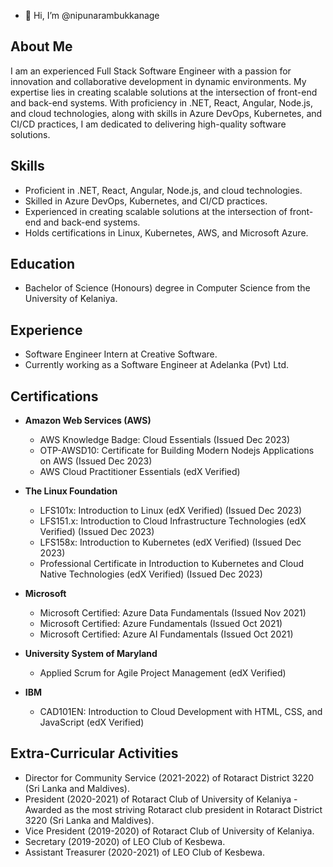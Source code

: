 - 👋 Hi, I’m @nipunarambukkanage

## About Me

I am an experienced Full Stack Software Engineer with a passion for innovation and collaborative development in dynamic environments. My expertise lies in creating scalable solutions at the intersection of front-end and back-end systems. With proficiency in .NET, React, Angular, Node.js, and cloud technologies, along with skills in Azure DevOps, Kubernetes, and CI/CD practices, I am dedicated to delivering high-quality software solutions.

## Skills

- Proficient in .NET, React, Angular, Node.js, and cloud technologies.
- Skilled in Azure DevOps, Kubernetes, and CI/CD practices.
- Experienced in creating scalable solutions at the intersection of front-end and back-end systems.
- Holds certifications in Linux, Kubernetes, AWS, and Microsoft Azure.

## Education

- Bachelor of Science (Honours) degree in Computer Science from the University of Kelaniya.

## Experience

- Software Engineer Intern at Creative Software.
- Currently working as a Software Engineer at Adelanka (Pvt) Ltd.

## Certifications

- **Amazon Web Services (AWS)**
  - AWS Knowledge Badge: Cloud Essentials (Issued Dec 2023)
  - OTP-AWSD10: Certificate for Building Modern Nodejs Applications on AWS (Issued Dec 2023)
  - AWS Cloud Practitioner Essentials (edX Verified)

- **The Linux Foundation**
  - LFS101x: Introduction to Linux (edX Verified) (Issued Dec 2023)
  - LFS151.x: Introduction to Cloud Infrastructure Technologies (edX Verified) (Issued Dec 2023)
  - LFS158x: Introduction to Kubernetes (edX Verified) (Issued Dec 2023)
  - Professional Certificate in Introduction to Kubernetes and Cloud Native Technologies (edX Verified) (Issued Dec 2023)

- **Microsoft**
  - Microsoft Certified: Azure Data Fundamentals (Issued Nov 2021)
  - Microsoft Certified: Azure Fundamentals (Issued Oct 2021)
  - Microsoft Certified: Azure AI Fundamentals (Issued Oct 2021)

- **University System of Maryland**
  - Applied Scrum for Agile Project Management (edX Verified)

- **IBM**
  - CAD101EN: Introduction to Cloud Development with HTML, CSS, and JavaScript (edX Verified)

## Extra-Curricular Activities

- Director for Community Service (2021-2022) of Rotaract District 3220 (Sri Lanka and Maldives).
- President (2020-2021) of Rotaract Club of University of Kelaniya - Awarded as the most striving Rotaract club president in Rotaract District 3220 (Sri Lanka and Maldives).
- Vice President (2019-2020) of Rotaract Club of University of Kelaniya.
- Secretary (2019-2020) of LEO Club of Kesbewa.
- Assistant Treasurer (2020-2021) of LEO Club of Kesbewa.


